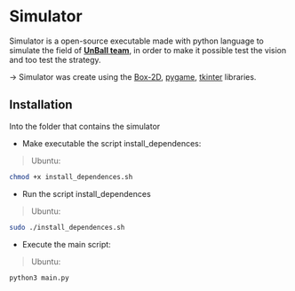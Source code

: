 # Simulator #

Simulator is a open-source executable made with python language to simulate the field of **[UnBall team](http://equipeunball.com.br/)**, in order to make it possible test the vision and too test the strategy.

-> Simulator was create using the [Box-2D](https://github.com/pybox2d/pybox2d), [pygame](https://www.pygame.org/news), [tkinter](https://docs.python.org/3/library/tk.html) libraries.

## Installation ##
Into the folder that contains the simulator

* Make executable the script install_dependences:

>Ubuntu:
    
```bash
chmod +x install_dependences.sh
```

* Run the script install_dependences

>Ubuntu:

```bash 
sudo ./install_dependences.sh
```
    
* Execute the main script:

> Ubuntu: 

```bash 
python3 main.py
```